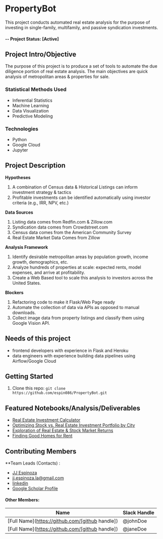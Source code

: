 # PropertyBot
This project conducts automated real estate analysis for the purpose of investing in single-family, multifamily, and passive syndication investments.

#### -- Project Status: [Active]

## Project Intro/Objective
The purpose of this project is to produce a set of tools to automate the due diligence portion of real estate analysis. The main objectives are quick analysis of metropolitan areas & properties for sale. 

### Statistical Methods Used
* Inferential Statistics
* Machine Learning
* Data Visualization
* Predictive Modeling


### Technologies
* Python 
* Google Cloud
* Jupyter

## Project Description

**Hypotheses**
1. A combination of Census data & Historical Listings can inform investment strategy & tactics
2. Profitable investments can be identified automatically using investor criteria (e.g., IRR, NPV, etc.)

**Data Sources**
1. Listing data comes from Redfin.com & Zillow.com
2. Syndication data comes from Crowdstreet.com
3. Census data comes from the American Community Survey
4. Real Estate Market Data Comes from Zillow

**Analysis Framework**
1. Identify desirable metropolitan areas by population growth, income growth, demographics, etc.
2. Analyze hundreds of properties at scale: expected rents, model expenses, and arrive at profitability. 
3. Create a Web Based tool to scale this analysis to investors across the United States.  

**Blockers**
1. Refactoring code to make it Flask/Web Page ready
2. Automate the collection of data via APIs as opposed to manual downloads.
3. Collect image data from property listings and classify them using Google Vision API. 


## Needs of this project

- frontend developers with experience in Flask and Heroku
- data engineers with experience building data pipelines using Airflow/Google Cloud


## Getting Started

1. Clone this repo: ```git clone https://github.com/espin086/PropertyBot.git```



## Featured Notebooks/Analysis/Deliverables
* [Real Estate Investment Calculator](https://github.com/espin086/AutoRedfinAnalysis/blob/master/rental_investment_calculator.ipynb)
* [Optimizing Stock vs. Real Estate Investment Portfolio by City](https://github.com/espin086/AutoRedfinAnalysis/blob/master/realestate_vs_stocks/00_re_stock_tool.ipynb)
* [Exploration of Real Estate & Stock Market Returns](https://github.com/espin086/AutoRedfinAnalysis/blob/master/realestate_vs_stocks/01_exploratory_analysis.ipynb)
* [Finding Good Homes for Rent](https://github.com/espin086/PropertyBot/blob/master/RentBot/RentHunter.ipynb)

## Contributing Members

**Team Leads (Contacts) : 
* [JJ Espinoza](https://github.com/espin086) 
* jj.espinoza.la@gmail.com
* [linkedin](https://www.linkedin.com/in/jjespinoza)
* [Google Scholar Profile](https://scholar.google.com/citations?user=-SAt47cAAAAJ&hl=en)

#### Other Members:

|Name     |  Slack Handle   | 
|---------|-----------------|
|[Full Name](https://github.com/[github handle])| @johnDoe        |
|[Full Name](https://github.com/[github handle]) |     @janeDoe    |

